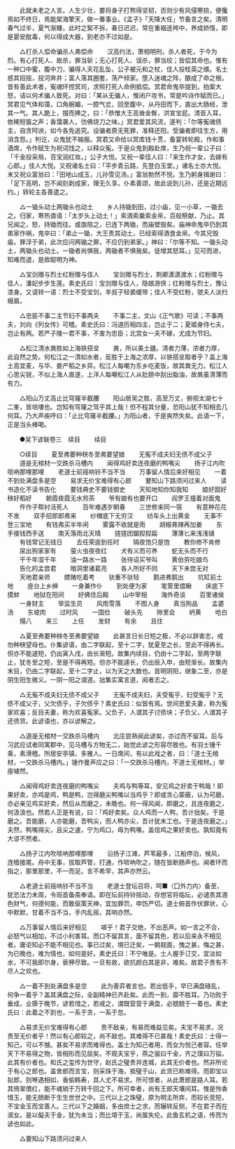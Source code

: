 <!-- { "loadSidebar": true } -->
　　此就未老之人言。人生少壮，要将身子打熬得坚韧，否则少有风侵寒损，便儳焉如不终日，焉能架海擎天，做一番事业。《孟子》「天降大任」节备言之矣。清明春气过半，夏气渐臻，此时之絮不拆，春日迟迟，常在重裀迭袴中，养成娇惰，即是晏安酖毒，何以得成大器，到老亦不过如是。

　　△打杀人偿命骗杀人弗偿命 
　　汉高约法，萧相明刑，杀人者死，于今为烈。有心打死人、故杀，罪当斩；无心打死人、误杀，罪当绞；皆偿其命也。惟有一种口中蜜，腹中刀，骗得人天花乱坠，公子被元和之杖，佳人投桂英之缳。名士惑其招摇，投河奔井；富人落其圈套，荡产倾家。堕入迷魂之阵，酿成了命之根。昔有善此术者，寃魂环控冥司，求照打死人命例抵偿。冥君命鬼卒提到，拍案大怒，诘以何术骗人致死。对曰：「某从无骗人，惟闭户攻书，常是吟诗作赋而已。」冥君见气体和蔼，口角婉媚，一腔气忿，回至腹中，从丹田而下，直出大肠经，泄其一气。其人跪上，掇而捧之，曰：「恭惟大王高耸金臀，洪宣宝屁。清音入耳，依稀短笛之声；香霭袭人，彷佛烧刀之味。」冥君爱其风流，遂判：「尔等寃魂债主，自贪阿谀，如今各免追究。设骗者原无死罪，准释还阳。受骗者即往生方，用消含怨。」判讫，众鬼犹不输服。冥君又命给以冥库钱十贯，备宴转轮殿，作和事酒席，令作赋生为祝词饯之，以释众寃。于是众鬼到殿赴席，生乃祝一辈公子曰：「千金投采局，百宝润红妆。」公子大悦。又祝一辈佳人曰：「来生作才女，去嫁有心郎。」佳人大悦。又祝诸名士曰：「平步青云路，先登白玉堂。」诸名士亦大悦。末又祝众富翁曰：「田地山成玉，儿孙雪见汤。」富翁勃然不悦。生乃躬身揖谢曰：「足下高明，岂不闻刻剥成家，理无久享。仆素善颂，故此说到儿孙，还是近期远约。」转轮主各善遣之。

　　△一锄头动土两锄头也动土 
　　乡人持锄到田，过小庙，见一小草，一锄去之。归家，寒热谵语：「太岁头上动土！」索酒索羹索金帛，百般祭献，乃止。其兄闻之，怒，持锄而往。或亟阻之，已连下两锄，而庙壁毁矣。庙神命鬼卒仍到其弟家作祸，鬼卒曰：「弟止一锄，大王责其动土，已经索得酒食金帛。今其兄毁庙，罪浮于弟，此次应问两锄之罪，不应仍到弟家。」神曰：「尔等不知。一锄头动土，两锄头也动土。一锄者尚惧我，两锄者不惧我矣。徒增其怒耳。」见可而进，知难而退，是故聪明为神。

　　△宝剑赠与烈士红粉赠与佳人
　　宝剑赠与烈士，荆卿潇潇渡水；红粉赠与佳人，潘妃步步生莲。素史氏曰：宝剑赠与佳人，隐娘游侠；红粉赠与烈士，豫让漆身。又请转一语：烈士不受宝剑，羊叔子轻裘缓带；佳人不受红粉，虢夫人淡扫蛾眉。

　　△忠臣不事二主节妇不事两夫 
　　不事二主，文山《正气歌》可读；不事两夫，刘向《列女传》可稽。素史氏曰：冯道历相四主，岂止于二；夏姬身侍七夫，岂止有两。若严子陵一君不事，不害为忠臣；北宫女一夫不嫁，尤成为节妇。

　　△松江清水粪胜如上海铁搭坌 
　　粪，所以美土疆。清者力薄，浓者力厚，此自然之势。何松江之一清如水者，反胜于上海之浓厚，以铁搭坌取者乎？盖上海土高宜麦，与华、娄产稻之乡异。松江人每嘲为东乡吃麦饭，故其粪无力。松江人心思尖锐，不似上海人直遂，上洋人每嘲松江人从肚肠中刮出脂油，故粪虽清薄而有力。

　　△阳山万丈高止比穹窿半截腰 
　　阳山居吴之胜，高至万丈，俯视太湖七十二峯，皆培塿也。岂知有穹窿之驾乎其上哉！但不程其分量，恐阳山犹不知相去几何耳。乃大声疾呼曰：「止比穹窿半截腰。」为阳山者，于是爽然失矣。此语一下，正是当头棒喝。

　　●吴下谚联卷三　续目 
　　续目

　　○续目
　　夏至弗要种秧冬至弗要望娘 
　　无寃不成夫妇无债不成父子 
　　道是无棺材一交跌杀马槽内 
　　闻得鸡好卖连夜磨的鸭嘴尖 
　　扬子江内吹唢吶那哩那哩 
　　老道士前摇响铃不当不当 
　　万事留人情后来好相见 
　　一着不到处满盘多是空 
　　易求无价宝难得有心郎 
　　要知山下路须问过来人 
　　读书造化不读书告化 
　　要钱典史不要钱御史 
　　天知地知你知我知 
　　娘好囡好秧好稻好 
　　朝霞夜霞无水煎茶 
　　爷有娘有也要开口 
　　阎罗王撞着对面鬼 
　　仵作子帮衬活死人 
　　百年难遇岁朝春 
　　三世修来同一宿 
　　有意种花花不发 
　　双手招郎郎弗来 
　　纱帽底下无穷汉 
　　纺车头上出黄金 
　　无事不登三宝地 
　　有钱弗买半年闲 
　　雾露不收就是雨 
　　胡椒弗辣再加姜 
　　东手接钱西手送 
　　南天落雨北天晴 
　　搓搓团圞揑揑扁 
　　薄薄匕来浅浅铺 
　　有钱常记无钱日 
　　去任荣逾到任时 
　　隔夜饱只是饱 
　　教你修不肯修 
　　尿出狗家家有 
　　萤火虫夜夜红 
　　犬有义而可养 
　　蛇无头而不行 
　　干千年湿千年 
　　油一路水一路 
　　张待诏买爷叫 
　　黄伯劳吃娘鸟 
　　告化的孟尝君 
　　暗洞里诸葛亮 
　　各人所好不同 
　　天下未尝无对 
　　天地君亲师 
　　嫖赌吃着考 
　　驮重不驮轻 
　　鹅进弗鹅出 
　　坑缸前土地 
　　座台上乡绅 
　　一身兼作仆 
　　到处便为家 
　　笔管里煨鳅 
　　床底下摸蚌 
　　地狱在阳间 
　　好佛住后殿 
　　山中宰相 
　　海外奇谈 
　　百里诸侯 
　　一身财主 
　　举监生员 
　　风雨雪落 
　　不图人身 
　　真当狗品 
　　孟婆汤 
　　东坡肉 
　　过时风 
　　一国俭 
　　破头先 
　　隙里会 
　　坍黄 
　　呛白 
　　搨八 
　　来三 
　　上任 
　　发财 
　　有余 
　　且住 

　　△夏至弗要种秧冬至弗要望娘 
　　此甚言日长日短之极，不必以辞害志，戒勿种秧望母也。仆集谚语，由二字联起，至十二字，犹夏至之长，至此不得再长。但亦不能遽短，仍出寅入戌，由长渐短。故集内续目，仍由十二字起，至两字联止，犹冬至之短，至是不得再短。但亦不能遽长，仍出辰入申，由短渐长。故集内末目，仍由二字联起，至十二字止，以为天之大数也。首明阴阳，继象二至，亦是阴生阳生微义。一阴一阳之谓道。拙集实寓言道，阅者志之。

　　△无寃不成夫妇无债不成父子 
　　无寃不成夫妇，夫受寃乎，妇受寃乎？无债不成父子，父欠债乎，子欠债乎？素史氏曰：似皆有焉。世间恩爱夫妻，称为寃家欢喜；反目夫妻，称为欢喜寃家。父负子，人谓其子讨债块；子负父，人谓其子还债货。此谚语也，亦以谚解之。

　　△道是无棺材一交跌杀马槽内 
　　北庄尝熟闻此谚矣，亦过而不留耳。后与习武应试者同寓郡中，见马槽与方物无二，始觉此谚之形容尽致也。有羽士锺千乘，素滑稽。所居安亭镇，多雅人。一日席间，有以此戏之者，曰：「道士无棺材，一交跌杀马槽内。」锺作曼声应之曰：「一交跌杀马槽内，不道士无棺材。」举座噱然。

　　△闻得鸡好卖连夜磨的鸭嘴尖 
　　夫鸡与鸭等耳，安见鸡之好卖于鸭哉！即果好卖，亦鸡是鸡，鸭是鸭，岂得磨尖鸭嘴以当鸡乎？即或贪心蒙蔽，认为可磨，亦必亲见鸡实好卖，然后从而磨之，未晚也。何一得风闻，即磨之，且连夜磨之，何汲汲也。然若人正是有说，曰：「鸡好卖矣。众人鸡而一人鸭，吾计拙矣。于是磨之。吾能磨，人亦能磨，吾鸭尖，而人鸭亦尖，吾计犹未工也。于是连夜磨之。」夫然，鸭嘴得尖，且尖之速，宁为鸡口，毋为鸭嘴，盖信鸡之果好卖也。孰知竟有大谬不然者。

　　△扬子江内吹唢吶那哩那哩 
　　沿扬子江滩，芦苇最多，江船停泊，候风，连樯接尾。舟中无事，拔取芦管，打通，作唢吶吹之，随在皆断肠声也。闻者环而指之，那里那里，不一而足。言不希罕，其声亦然云。

　　△老道士前摇响铃不当不当 
　　老道士登坛召将，呵■〈囗外力内〉备至，犹恐法力未周，令班首备斋奉请。即在坛前持铃摇动，存想官将临坛，必谴责其酒色财气，何德何能，而敢驱策天神，宜加罪罚，申饬严切。道士俯首作伏罪状，心中默默，甘着不当不当，手内乱摇，其响亦然。

　　△万事留人情后来好相见 
　　嗟乎！君子交绝，不出恶声。如一言之不合，必怒气以相加，不过小利害耳。而口不留其言，面不留其色，若以后来永不相见者。庸讵知必不能不相见也。事已过矣，境已迁矣，一朝觌面，愧之甚，悔之甚，为已晚也，难为情也，如何是好。素史氏曰：不宁唯是。士人握手订交，宜淡如水，不可我即尔身，亵狎尽致。一旦有故，欲抗颜白其是非，难矣。故君子贵有不尽人之欢也。

　　△一着不到处满盘多是空 
　　此为善弈者言也。若出低手，早已满盘碌乱，何争一着乎？盖其满盘之际，全副精神已齐赴矣。此而一到，靡不胜耳。乃功败于垂成，业隳于晚节，谚若惜之，若戒之，谓既营营于满盘，必兢兢于一着也。素史氏曰：此着之不到也，一系于贪，一系于忽。

　　△易求无价宝难得有心郎 
　　贵不敌亲，有易而难益见矣。夫宝不易求，况贵至无价者乎！然以有心郎较之，尚不敌也。其难得不已甚哉！素史氏曰：士得一知己，可以不憾。甚矣不易求而难得也。盖士为知己者用，而女为悦己者容。任举天下不易得之物，皆相形而见屈矣。不观夫宝乎，燕之骏曰千金，齐之璞曰万镒，此其有价者也。和氏之玺传为世守，赵氏之璧贵并连城，此其无价者也。然非所论于有心之郎也。盖舍郎而言宝，则采珠于海，抵璧于山，此货已称难得。而即宝以拟郎，则琴遇相如，香偷韩寿，其人尤不易求。所可恨者，从此萧郎是路人耳。若其倚翠偎红，能不魂销于万转千回之下。所可幸者，尚有王郎天壤间耳。惟是怜香惜玉，能无肠断于生生世世之中。三代以上之珠璧，原为明主所弃，而较长竞短，不宝金玉而宝善人。三代以下之婚姻，多由庶士之求，而辗转反侧，不在君子而在淑女。是以儗夫于金，犹为未当；而比壻于玉，尚属失伦。此鱼玄机之语，传而为谚也如此。

　　△要知山下路须问过来人 
